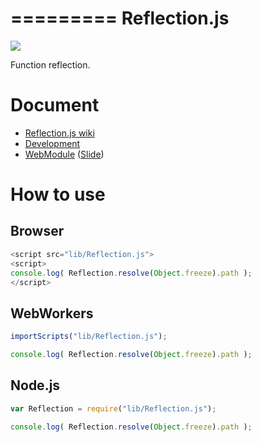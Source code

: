 =========
Reflection.js
=========

![](https://travis-ci.org/uupaa/Reflection.js.png)

Function reflection.

# Document

- [Reflection.js wiki](https://github.com/uupaa/Reflection.js/wiki/Reflection)
- [Development](https://github.com/uupaa/WebModule/wiki/Development)
- [WebModule](https://github.com/uupaa/WebModule) ([Slide](http://uupaa.github.io/Slide/slide/WebModule/index.html))


# How to use

## Browser

```js
<script src="lib/Reflection.js">
<script>
console.log( Reflection.resolve(Object.freeze).path );
</script>
```

## WebWorkers

```js
importScripts("lib/Reflection.js");

console.log( Reflection.resolve(Object.freeze).path );
```

## Node.js

```js
var Reflection = require("lib/Reflection.js");

console.log( Reflection.resolve(Object.freeze).path );
```


